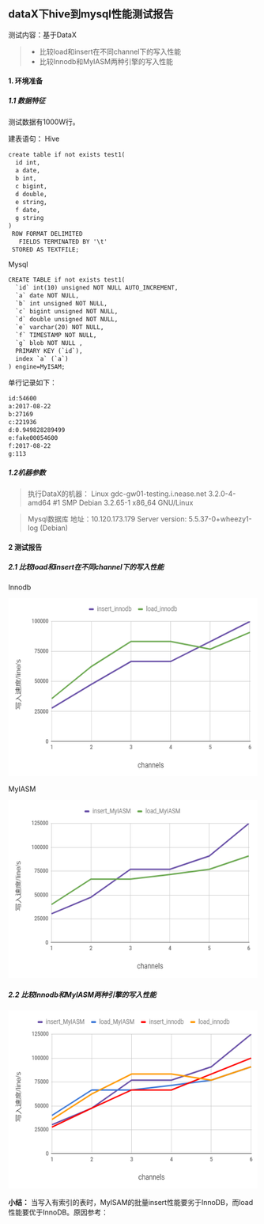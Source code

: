 ## dataX下hive到mysql性能测试报告
测试内容：基于DataX
>* 比较load和insert在不同channel下的写入性能 
>* 比较Innodb和MyIASM两种引擎的写入性能

#### 1. 环境准备
##### 1.1 数据特征
测试数据有1000W行。

建表语句：
Hive
```hive
create table if not exists test1(
  id int,
  a date,
  b int,
  c bigint,
  d double,
  e string,
  f date,
  g string
)
 ROW FORMAT DELIMITED
   FIELDS TERMINATED BY '\t'
 STORED AS TEXTFILE;

```
Mysql
```mysql
CREATE TABLE if not exists test1(  
  `id` int(10) unsigned NOT NULL AUTO_INCREMENT,  
  `a` date NOT NULL,  
  `b` int unsigned NOT NULL,  
  `c` bigint unsigned NOT NULL,  
  `d` double unsigned NOT NULL,  
  `e` varchar(20) NOT NULL,  
  `f` TIMESTAMP NOT NULL,
  `g` blob NOT NULL , 
  PRIMARY KEY (`id`),  
  index `a` (`a`)  
) engine=MyISAM;
```
单行记录如下：
```
id:54600	
a:2017-08-22	
b:27169	
c:221936	
d:0.949828289499	
e:fake00054600	
f:2017-08-22	
g:113

```
##### 1.2机器参数

> 执行DataX的机器：
Linux gdc-gw01-testing.i.nease.net 3.2.0-4-amd64 #1 SMP Debian 3.2.65-1 x86_64 GNU/Linux

> Mysql数据库
地址：10.120.173.179
Server version: 5.5.37-0+wheezy1-log (Debian)

#### 2 测试报告

##### 2.1 比较load和insert在不同channel下的写入性能 
Innodb
<div align=center><img width="600" height="360" src="https://raw.githubusercontent.com/dorami123/mysqlTest/master/hive2mysql/pic/hive2mysql_innodb.png"/></div>

MyIASM
<div align=center><img width="600" height="360" src="https://raw.githubusercontent.com/dorami123/mysqlTest/master/hive2mysql/pic/hive2mysql_myiasm.png"/></div>

##### 2.2 比较Innodb和MyIASM两种引擎的写入性能
<div align=center><img width="600" height="360" src="https://raw.githubusercontent.com/dorami123/mysqlTest/master/hive2mysql/pic/hive2mysql.png"/></div>


**小结：**
当写入有索引的表时，MyISAM的批量insert性能要劣于InnoDB，而load性能要优于InnoDB。原因参考：

